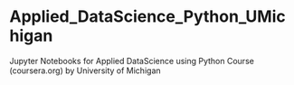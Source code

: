 # Applied_DataScience_Python_UMichigan
Jupyter Notebooks for Applied DataScience using Python Course (coursera.org) by University of Michigan
